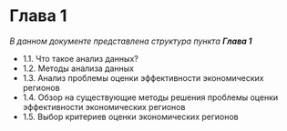 # Глава 1

_В данном документе представлена структура пункта **Глава 1**_

- 1.1. Что такое анализ данных?
- 1.2. Методы анализа данных
- 1.3. Анализ проблемы оценки эффективности экономических регионов
- 1.4. Обзор на существующие методы решения проблемы оценки эффективности экономических регионов
- 1.5. Выбор критериев оценки экономических регионов
